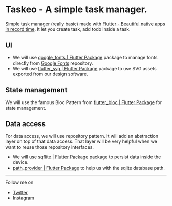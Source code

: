 # Taskeo - A simple task manager.
Simple task manager (really basic) made with [Flutter - Beautiful native apps in record time](https://flutter.dev/). It let you create task, add todo inside a task.

## UI
* We will use [google_fonts | Flutter Package](https://pub.dev/packages/google_fonts) package to manage fonts directly from [Google Fonts](https://fonts.google.com/) repository.
* We will use [flutter_svg | Flutter Package](https://pub.dev/packages/flutter_svg) package to use SVG assets exported from our design software.


## State management
We will use the famous Bloc Pattern from [flutter_bloc | Flutter Package](https://pub.dev/packages/flutter_bloc) for state management.

## Data access
For data access, we will use repository pattern. It will add an abstraction layer on top of that data access. That layer will be very helpful when we want to reuse those repository interfaces.

* We will use [sqflite | Flutter Package](https://pub.dev/packages/sqflite) package to persist data inside the device.
* [path_provider | Flutter Package](https://pub.dev/packages/path_provider) to help us with the sqlite database path.

---
Follow me on

* [Twitter](https://twitter.com/dimbi23)
* [Instagram](https://www.instagram.com/dimbinirina.tefiniaina/)